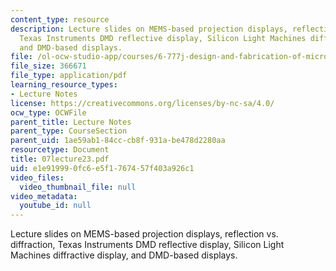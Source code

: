 ```yaml
---
content_type: resource
description: Lecture slides on MEMS-based projection displays, reflection vs. diffraction,
  Texas Instruments DMD reflective display, Silicon Light Machines diffractive display,
  and DMD-based displays.
file: /ol-ocw-studio-app/courses/6-777j-design-and-fabrication-of-microelectromechanical-devices-spring-2007/e1e919990fc6e5f1767457f403a926c1_07lecture23.pdf
file_size: 366671
file_type: application/pdf
learning_resource_types:
- Lecture Notes
license: https://creativecommons.org/licenses/by-nc-sa/4.0/
ocw_type: OCWFile
parent_title: Lecture Notes
parent_type: CourseSection
parent_uid: 1ae59ab1-84cc-cb8f-931a-be478d2280aa
resourcetype: Document
title: 07lecture23.pdf
uid: e1e91999-0fc6-e5f1-7674-57f403a926c1
video_files:
  video_thumbnail_file: null
video_metadata:
  youtube_id: null
---
```

Lecture slides on MEMS-based projection displays, reflection vs. diffraction, Texas Instruments DMD reflective display, Silicon Light Machines diffractive display, and DMD-based displays.